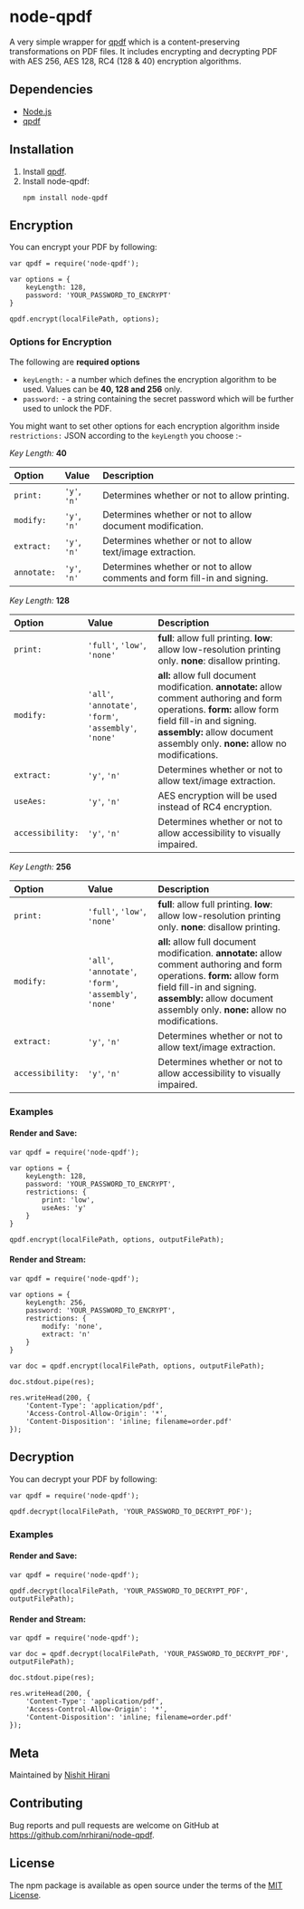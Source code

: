 # node-qpdf
A very simple wrapper for [qpdf](http://qpdf.sourceforge.net/) which is a content-preserving transformations on PDF files. It includes encrypting and decrypting PDF with AES 256, AES 128, RC4 (128 & 40) encryption algorithms.

## Dependencies
* [Node.js](http://nodejs.org/)
* [qpdf](http://qpdf.sourceforge.net/)

## Installation
1. Install [qpdf](https://sourceforge.net/projects/qpdf/files/).
2. Install node-qpdf:
    ```
    npm install node-qpdf
    ```

## Encryption
You can encrypt your PDF by following:
```
var qpdf = require('node-qpdf');

var options = {
    keyLength: 128,
    password: 'YOUR_PASSWORD_TO_ENCRYPT'
}

qpdf.encrypt(localFilePath, options);
```

### Options for Encryption
The following are **required options**
* `keyLength:` - a number which defines the encryption algorithm to be used. Values can be **40, 128 and 256** only.
* `password:` - a string containing the secret password which will be further used to unlock the PDF.

You might want to set other options for each encryption algorithm inside `restrictions:` JSON according to the `keyLength` you choose :-

*Key Length:* **40**

| Option | Value | Description |
|:---|:---|:---|
`print:` | `'y'`, `'n'` | Determines whether or not to allow printing.
`modify:` | `'y'`, `'n'` | Determines whether or not to allow document modification.
`extract:` | `'y'`, `'n'` | Determines whether or not to allow text/image extraction.
`annotate:` | `'y'`, `'n'` | Determines whether or not to allow comments and form fill-in and signing.

*Key Length:* **128**

| Option | Value | Description |
|:---|:---|:---|
`print:` | `'full'`, `'low'`, `'none'` | **full**: allow full printing. **low**: allow low-resolution printing only. **none**: disallow printing.
`modify:` | `'all'`, `'annotate'`, `'form'`, `'assembly'`, `'none'` | **all:** allow full document modification. **annotate:** allow comment authoring and form operations. **form:** allow form field fill-in and signing. **assembly:** allow document assembly only. **none:** allow no modifications.
`extract:` | `'y'`, `'n'` | Determines whether or not to allow text/image extraction.
`useAes:` | `'y'`, `'n'` | AES encryption will be used instead of RC4 encryption.
`accessibility:` | `'y'`, `'n'` | Determines whether or not to allow accessibility to visually impaired.

*Key Length:* **256**

| Option | Value | Description |
|:---|:---|:---|
`print:` | `'full'`, `'low'`, `'none'` | **full**: allow full printing. **low**: allow low-resolution printing only. **none**: disallow printing.
`modify:` | `'all'`, `'annotate'`, `'form'`, `'assembly'`, `'none'` | **all:** allow full document modification. **annotate:** allow comment authoring and form operations. **form:** allow form field fill-in and signing. **assembly:** allow document assembly only. **none:** allow no modifications.
`extract:` | `'y'`, `'n'` | Determines whether or not to allow text/image extraction.
`accessibility:` | `'y'`, `'n'` | Determines whether or not to allow accessibility to visually impaired.

### Examples
#### Render and Save:
```
var qpdf = require('node-qpdf');

var options = {
    keyLength: 128,
    password: 'YOUR_PASSWORD_TO_ENCRYPT',
    restrictions: {
        print: 'low',
        useAes: 'y'
    }
}

qpdf.encrypt(localFilePath, options, outputFilePath);
```
#### Render and Stream:
```
var qpdf = require('node-qpdf');

var options = {
    keyLength: 256,
    password: 'YOUR_PASSWORD_TO_ENCRYPT',
    restrictions: {
        modify: 'none',
        extract: 'n'
    }
}

var doc = qpdf.encrypt(localFilePath, options, outputFilePath);

doc.stdout.pipe(res);

res.writeHead(200, {
    'Content-Type': 'application/pdf',
    'Access-Control-Allow-Origin': '*',
    'Content-Disposition': 'inline; filename=order.pdf'
});
```

## Decryption
You can decrypt your PDF by following:
```
var qpdf = require('node-qpdf');

qpdf.decrypt(localFilePath, 'YOUR_PASSWORD_TO_DECRYPT_PDF');
```

### Examples
#### Render and Save:
```
var qpdf = require('node-qpdf');

qpdf.decrypt(localFilePath, 'YOUR_PASSWORD_TO_DECRYPT_PDF', outputFilePath);
```
#### Render and Stream:
```
var qpdf = require('node-qpdf');

var doc = qpdf.decrypt(localFilePath, 'YOUR_PASSWORD_TO_DECRYPT_PDF', outputFilePath);

doc.stdout.pipe(res);

res.writeHead(200, {
    'Content-Type': 'application/pdf',
    'Access-Control-Allow-Origin': '*',
    'Content-Disposition': 'inline; filename=order.pdf'
});
```

## Meta

Maintained by [Nishit Hirani](http://www.twitter.com/nrhirani)


## Contributing

Bug reports and pull requests are welcome on GitHub at https://github.com/nrhirani/node-qpdf.


## License

The npm package is available as open source under the terms of the [MIT License](http://opensource.org/licenses/MIT).